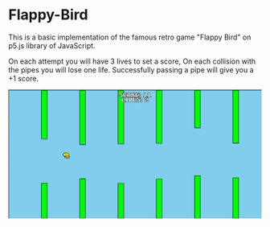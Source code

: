 # Flappy-Bird

This is a basic implementation of the famous retro game "Flappy Bird" on p5.js library of JavaScript. 

On each attempt you will have 3 lives to set a score, On each collision with the pipes you will lose one life. Successfully passing a pipe will give you a +1 score.

![Screenshot](https://github.com/rhitwiksaha/Flappy-Bird/blob/master/screenshot.png?raw=true)
